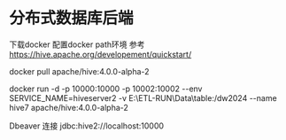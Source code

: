 # 分布式数据库后端
下载docker
配置docker path环境
参考
https://hive.apache.org/developement/quickstart/

docker pull apache/hive:4.0.0-alpha-2


docker run -d -p 10000:10000 -p 10002:10002 --env SERVICE_NAME=hiveserver2 -v E:\ETL-RUN\Data\table:/dw2024 --name hive7 apache/hive:4.0.0-alpha-2

Dbeaver 连接
jdbc:hive2://localhost:10000



